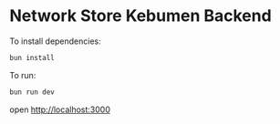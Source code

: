 # Network Store Kebumen Backend

To install dependencies:

```sh
bun install
```

To run:

```sh
bun run dev
```

open <http://localhost:3000>
